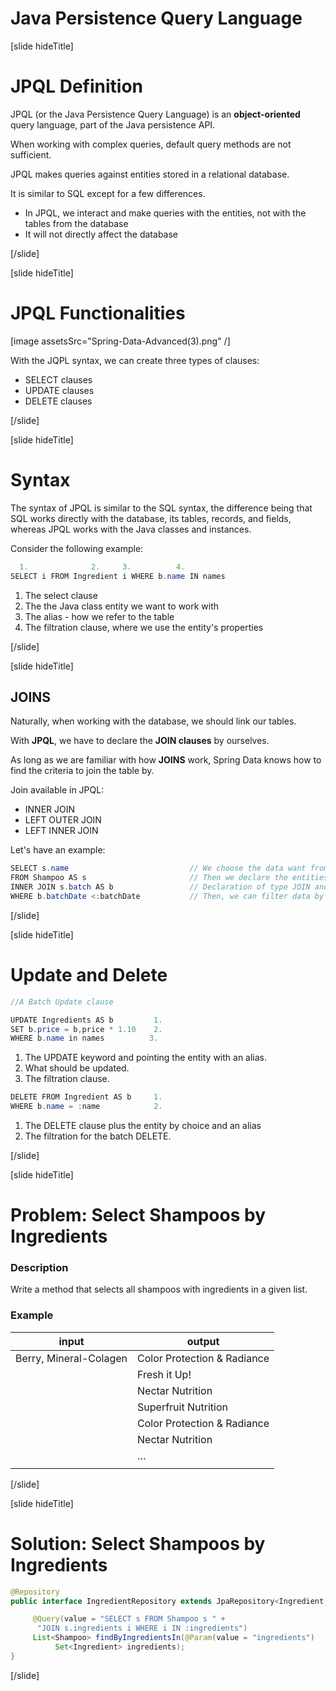 # Java Persistence Query Language

[slide hideTitle]

# JPQL Definition

JPQL (or the Java Persistence Query Language) is an **object-oriented** query language, part of the Java persistence API.

When working with complex queries, default query methods are not sufficient.

JPQL makes queries against entities stored in a relational database.

It is similar to SQL except for a few differences.

- In JPQL, we interact and make queries with the entities, not with the tables from the database
- It will not directly affect the database

[/slide]

[slide hideTitle]

# JPQL Functionalities

[image assetsSrc="Spring-Data-Advanced(3).png" /]

With the JQPL syntax, we can create three types of clauses:

- SELECT clauses
- UPDATE clauses
- DELETE clauses

[/slide]

[slide hideTitle]

# Syntax

The syntax of JPQL is similar to the SQL syntax, the difference being that SQL works directly with the database, its tables, records, and fields, whereas JPQL works with the Java classes and instances.

Consider the following example:

```java
  1.              2.     3.          4.
SELECT i FROM Ingredient i WHERE b.name IN names
```

1. The select clause
2. The the Java class entity we want to work with
3. The alias - how we refer to the table
4. The filtration clause, where we use the entity's properties

[/slide]

[slide hideTitle]

## JOINS

Naturally, when working with the database, we should link our tables.

With **JPQL**, we have to declare the **JOIN clauses** by ourselves.

As long as we are familiar with how **JOINS** work, Spring Data knows how to find the criteria to join the table by.

Join available in JPQL:

- INNER JOIN
- LEFT OUTER JOIN
- LEFT INNER JOIN

Let's have an example:

```java
SELECT s.name                           // We choose the data want from the table through SELECT
FROM Shampoo AS s                       // Then we declare the entities, and their aliases
INNER JOIN s.batch AS b                 // Declaration of type JOIN and the table on which to execute the operation
WHERE b.batchDate <:batchDate           // Then, we can filter data by using the properties of the joined entity
```
[/slide]

[slide hideTitle]

# Update and Delete

```java
//A Batch Update clause

UPDATE Ingredients AS b         1.
SET b.price = b,price * 1.10    2.
WHERE b.name in names          3.
```

1. The UPDATE keyword and pointing the entity with an alias.
2. What should be updated.
3. The filtration clause.

```java
DELETE FROM Ingredient AS b     1. 
WHERE b.name = :name            2.
```

1. The DELETE clause plus the entity by choice and an alias
2. The filtration for the batch DELETE.

[/slide]

[slide hideTitle]

# Problem: Select Shampoos by Ingredients

### Description

Write a method that selects all shampoos with ingredients in a given list.

### Example

| **input** | **output** |
| --- | --- |
| Berry, Mineral-Colagen  | Color Protection & Radiance  |
|   | Fresh it Up!  |
|   | Nectar Nutrition  |
|   | Superfruit Nutrition  |
|   | Color Protection & Radiance  |
|   | Nectar Nutrition  |
|   | …  |
|   |    |


[/slide]

[slide hideTitle]

# Solution: Select Shampoos by Ingredients

```java
@Repository
public interface IngredientRepository extends JpaRepository<Ingredient, Long>{

     @Query(value = "SELECT s FROM Shampoo s " +
      "JOIN s.ingredients i WHERE i IN :ingredients")
     List<Shampoo> findByIngredientsIn(@Param(value = "ingredients")   
          Set<Ingredient> ingredients);
}
```

[/slide]